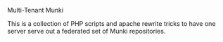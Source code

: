 Multi-Tenant Munki

This is a collection of PHP scripts and apache rewrite tricks to have
one server serve out a federated set of Munki repositories.

